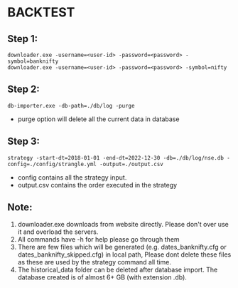 # BACKTEST 


## Step 1:

```
downloader.exe -username=<user-id> -password=<password> -symbol=banknifty
downloader.exe -username=<user-id> -password=<password> -symbol=nifty
```


## Step 2:

```
db-importer.exe -db-path=./db/log -purge
```
- purge option will delete all the current data in database


## Step 3:

```
strategy -start-dt=2018-01-01 -end-dt=2022-12-30 -db=./db/log/nse.db -config=./config/strangle.yml -output=./output.csv
```

- config contains all the strategy input.
- output.csv contains the order executed in the strategy



## Note: 
1. downloader.exe downloads from website directly. Please don't over use it and overload the servers.
2. All commands have -h for help please go through them
3. There are few files which will be generated (e.g. dates_banknifty.cfg or dates_banknifty_skipped.cfg) in local path, Please dont delete these files as these are used by the strategy command all time.
4. The historical_data folder can be deleted after database import. The database created is of almost 6+ GB (with extension .db).
